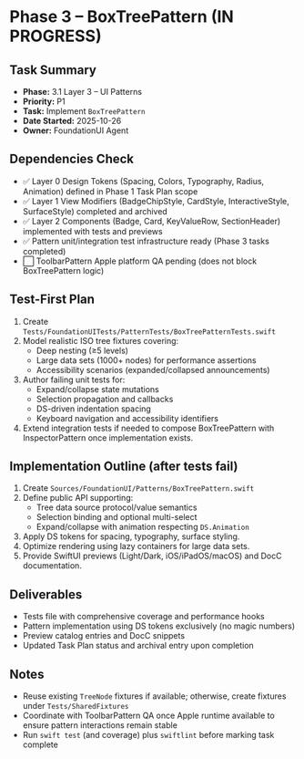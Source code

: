 # Phase 3 – BoxTreePattern (IN PROGRESS)

## Task Summary
- **Phase:** 3.1 Layer 3 – UI Patterns
- **Priority:** P1
- **Task:** Implement `BoxTreePattern`
- **Date Started:** 2025-10-26
- **Owner:** FoundationUI Agent

## Dependencies Check
- ✅ Layer 0 Design Tokens (Spacing, Colors, Typography, Radius, Animation) defined in Phase 1 Task Plan scope
- ✅ Layer 1 View Modifiers (BadgeChipStyle, CardStyle, InteractiveStyle, SurfaceStyle) completed and archived
- ✅ Layer 2 Components (Badge, Card, KeyValueRow, SectionHeader) implemented with tests and previews
- ✅ Pattern unit/integration test infrastructure ready (Phase 3 tasks completed)
- ⬜ ToolbarPattern Apple platform QA pending (does not block BoxTreePattern logic)

## Test-First Plan
1. Create `Tests/FoundationUITests/PatternTests/BoxTreePatternTests.swift`
2. Model realistic ISO tree fixtures covering:
   - Deep nesting (≥5 levels)
   - Large data sets (1000+ nodes) for performance assertions
   - Accessibility scenarios (expanded/collapsed announcements)
3. Author failing unit tests for:
   - Expand/collapse state mutations
   - Selection propagation and callbacks
   - DS-driven indentation spacing
   - Keyboard navigation and accessibility identifiers
4. Extend integration tests if needed to compose BoxTreePattern with InspectorPattern once implementation exists.

## Implementation Outline (after tests fail)
1. Create `Sources/FoundationUI/Patterns/BoxTreePattern.swift`
2. Define public API supporting:
   - Tree data source protocol/value semantics
   - Selection binding and optional multi-select
   - Expand/collapse with animation respecting `DS.Animation`
3. Apply DS tokens for spacing, typography, surface styling.
4. Optimize rendering using lazy containers for large data sets.
5. Provide SwiftUI previews (Light/Dark, iOS/iPadOS/macOS) and DocC documentation.

## Deliverables
- Tests file with comprehensive coverage and performance hooks
- Pattern implementation using DS tokens exclusively (no magic numbers)
- Preview catalog entries and DocC snippets
- Updated Task Plan status and archival entry upon completion

## Notes
- Reuse existing `TreeNode` fixtures if available; otherwise, create fixtures under `Tests/SharedFixtures`
- Coordinate with ToolbarPattern QA once Apple runtime available to ensure pattern interactions remain stable
- Run `swift test` (and coverage) plus `swiftlint` before marking task complete
